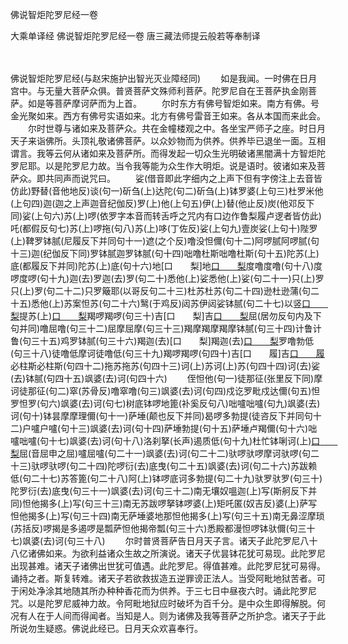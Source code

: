 佛说智炬陀罗尼经一卷


大乘单译经
佛说智炬陀罗尼经一卷
唐三藏法师提云般若等奉制译


　　

佛说智炬陀罗尼经(与赵宋施护出智光灭业障经同)
　　如是我闻。一时佛在日月宫中。与无量大菩萨众俱。普贤菩萨文殊师利菩萨。陀罗尼自在王菩萨执金刚菩萨。如是等菩萨摩诃萨而为上首。
　　尔时东方有佛号智炬如来。南方有佛。号金光聚如来。西方有佛号实语如来。北方有佛号雷音王如来。各从本国而来此会。
　　尔时世尊与诸如来及菩萨众。共在金幢楼观之中。各坐宝严师子之座。时日月天子来诣佛所。头顶礼敬诸佛菩萨。以众妙物而为供养。供养毕已退坐一面。互相谓言。我等云何从诸如来及菩萨所。而得发起一切众生光明破诸黑闇满十方智炬陀罗尼耶。以是陀罗尼力故。当令我等能为众生作大明炬。说是语时。彼诸如来及菩萨众。即共同声而说咒曰。
　　娑(借音即此字细内之上声下但有字傍注上去音皆仿此)野替(音他地反)谈(句一)斫刍(上)达陀(句二)斫刍(上)钵罗婆(上句三)杜罗米他(上句四)迦(迦之上声迦音纪伽反)罗(上)他(上句五)伊(上)替(他止反)炭(他邓反下同)娑(上句六)苏(上)啰(依罗字本音而转舌呼之咒内有口边作鲁梨履卢逻者皆仿此)吒(都假反句七)苏(上)啰拖(句八)苏(上)哆(丁佐反)娑(上句九)壹炭娑(上句十)陛罗(上)鞞罗钵腻(尼履反下并同句十一)遮(之个反)噜没怛儞(句十二)阿啰腻阿啰腻(句十三)迦(纪伽反下同)罗钵腻迦罗钵腻(句十四)咄噜杜斯咄噜杜斯(句十五)陀苏(上)底(都履反下并同)陀苏(上)底(句十六)地[口　　梨]地[口　　梨](句十七)度噜度噜(句十八)度啰度啰(句十九)迦(去)罗迦(去)罗(句二十)悉他(上)娑悉他(上)娑(句二十一)只(上)罗只(上)罗(句二十二)只罗簸耶(以哥反句二十三)杜苏杜苏(句二十四)逊杜逊蒲(句二十五)悉他(上)苏案怛苏(句二十六)鹥(于鸡反)闼苏伊闼娑钵腻(句二十七)以竖[口　　梨](句二十八)提苏(上)[口　　梨](句二十九)羯啰羯啰(句三十)吉[口　　梨]吉[口　　梨](句三十一)屈(居勿反句内及下句并同)噜屈噜(句三十二)屈摩屈摩(句三十三)羯摩羯摩羯摩钵腻(句三十四)计鲁计鲁(句三十五)鸡罗钵腻(句三十六)羯迦(去)[口　　梨]羯迦(去)[口　　梨](句三十七)罗噜勃低(句三十八)徒噜低摩诃徒噜低(句三十九)羯啰羯啰(句四十)吉[口　　履]吉[口　　履](句四十一)必柱斯必柱斯(句四十二)拖苏拖苏(句四十三)诃(上)苏诃(上)苏(句四十四)诃(去)娑(去)钵腻(句四十五)飒婆(去)诃(句四十六)
　　侄怛他(句一)徒那征(张里反下同)摩诃徒那征(句二)窣(苏骨反)噜窣噜(句三)飒婆(去)诃(句四)戍讫罗毗戍达儞(句五)怛罗怛罗(句六)飒婆(去)诃(句七)树底钵啰地篦(补奚反句八)咄嚧咄嚧(句九)飒婆(去)诃(句十)钵昙摩摩理儞(句十一)萨埵(颠也反下并同)曷啰多勃提(徒咨反下并同句十二)户嚧户嚧(句十三)飒婆(去)诃(句十四)萨埵勃提(句十五)萨埵卢羯儞(句十六)咄嚧咄嚧(句十七)飒婆(去)诃(句十八)洛刹拏(长声)遏质低(句十九)杜忙钵唎诃(上)[口　　梨](句二十)屈(音屈申之屈)嚧屈嚧(句二十一)飒婆(去)诃(句二十二)驮啰驮啰摩诃驮啰(句二十三)驮啰驮啰(句二十四)陀啰衍(去)底曳(句二十五)飒婆(去)诃(句二十六)苏跋赖低(句二十七)苏答篦(句二十八)阿(上)钵啰底诃多勃提(句二十九)驮罗驮罗(句三十)陀罗衍(去)底曳(句三十一)飒婆(去)诃(句三十二)南无壤奴嗢迦(上)写(斯舸反下并同)怛他揭多(上)写(句三十三)南无苏跋啰拏钵啰婆(上)矩吒匿(奴吉反)婆(上)萨写怛他揭多(上)写(句三十四)南无萨埵婆地那怛他揭多(上)写(句三十五)南无鼻涩摩琐(苏括反)啰揭是多遏啰是瓢萨怛他揭帝瓢(句三十六)悉殿都漫怛啰钵驮儞(句三十七)飒婆(去)诃(句三十八)
　　尔时普贤菩萨告日月天子言。诸天子此陀罗尼八十八亿诸佛如来。为欲利益诸众生故之所演说。诸天子优昙钵花犹可易现。此陀罗尼出现甚难。诸天子诸佛出世犹可值遇。此陀罗尼。得值甚难。此陀罗尼犹可易得。诵持之者。斯复转难。诸天子若欲救拔造五逆罪谤正法人。当受阿毗地狱苦者。可于闲处净涂其地随其所办种种香花而为供养。于三七日中昼夜六时。诵此陀罗尼咒。以是陀罗尼威神力故。令阿毗地狱应时破坏为百千分。是中众生即得解脱。何况有人在于人间而得闻者。当知是人。则为诸佛及我等菩萨之所护念。诸天子于此所说勿生疑惑。佛说此经已。日月天众欢喜奉行。

 
